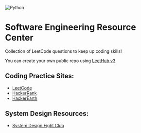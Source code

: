 ![Python](https://img.shields.io/badge/python-3.12-blue?logo=python)

# Software Engineering Resource Center
Collection of LeetCode questions to keep up coding skills!

You can create your own public repo using [LeetHub v3](https://github.com/raphaelheinz/LeetHub-3.0)

## Coding Practice Sites:

- [LeetCode](https://leetcode.com/)
- [HackerRank](https://www.hackerrank.com/)
- [HackerEarth](https://www.hackerearth.com/)

## System Design Resources:

- [System Design Fight Club](https://www.youtube.com/@SDFC)
